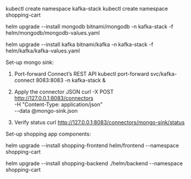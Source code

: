


kubectl create namespace kafka-stack
kubectl create namespace shopping-cart

helm upgrade --install mongodb bitnami/mongodb -n kafka-stack -f helm/mongodb/mongodb-values.yaml 

helm upgrade --install kafka bitnami/kafka -n kafka-stack -f helm/kafka/kafka-values.yaml

Set-up mongo sink:
1) Port-forward Connect’s REST API
kubectl port-forward svc/kafka-connect 8083:8083 -n kafka-stack &

2) Apply the connector JSON
curl -X POST http://127.0.0.1:8083/connectors \
  -H "Content-Type: application/json" \
  --data @mongo-sink.json

3) Verify status
curl http://127.0.0.1:8083/connectors/mongo-sink/status

Set-up shopping app components:

helm upgrade --install shopping-frontend helm/frontend --namespace shopping-cart

helm upgrade --install shopping-backend ./helm/backend   --namespace shopping-cart


